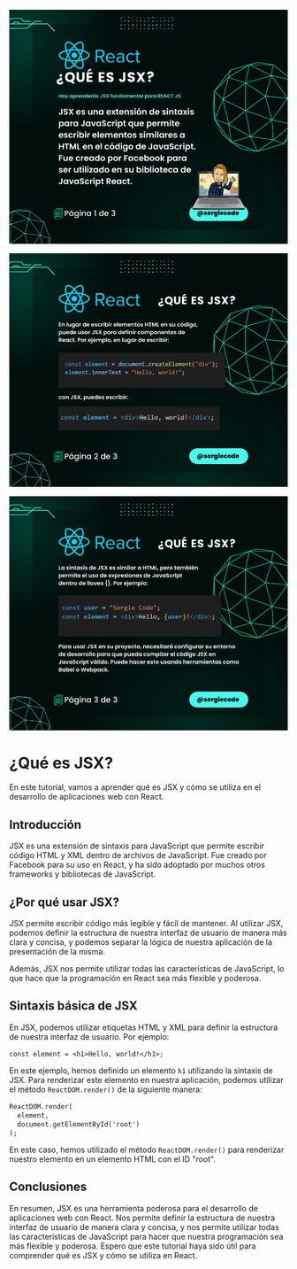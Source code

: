 ![enter image description here](https://raw.githubusercontent.com/sergiecode/uso-jsx-tutorial/master/1.png)

![enter image description here](https://raw.githubusercontent.com/sergiecode/uso-jsx-tutorial/master/2.png)

![enter image description here](https://raw.githubusercontent.com/sergiecode/uso-jsx-tutorial/master/3.png)



# ¿Qué es JSX?

En este tutorial, vamos a aprender qué es JSX y cómo se utiliza en el desarrollo de aplicaciones web con React.

## Introducción

JSX es una extensión de sintaxis para JavaScript que permite escribir código HTML y XML dentro de archivos de JavaScript. Fue creado por Facebook para su uso en React, y ha sido adoptado por muchos otros frameworks y bibliotecas de JavaScript.

## ¿Por qué usar JSX?

JSX permite escribir código más legible y fácil de mantener. Al utilizar JSX, podemos definir la estructura de nuestra interfaz de usuario de manera más clara y concisa, y podemos separar la lógica de nuestra aplicación de la presentación de la misma.

Además, JSX nos permite utilizar todas las características de JavaScript, lo que hace que la programación en React sea más flexible y poderosa.

## Sintaxis básica de JSX

En JSX, podemos utilizar etiquetas HTML y XML para definir la estructura de nuestra interfaz de usuario. Por ejemplo:

    const element = <h1>Hello, world!</h1>;

En este ejemplo, hemos definido un elemento `h1` utilizando la sintaxis de JSX. Para renderizar este elemento en nuestra aplicación, podemos utilizar el método `ReactDOM.render()` de la siguiente manera:

    ReactDOM.render(
      element,
      document.getElementById('root')
    );

En este caso, hemos utilizado el método `ReactDOM.render()` para renderizar nuestro elemento en un elemento HTML con el ID "root".

## Conclusiones

En resumen, JSX es una herramienta poderosa para el desarrollo de aplicaciones web con React. Nos permite definir la estructura de nuestra interfaz de usuario de manera clara y concisa, y nos permite utilizar todas las características de JavaScript para hacer que nuestra programación sea más flexible y poderosa. Espero que este tutorial haya sido útil para comprender qué es JSX y cómo se utiliza en React.
